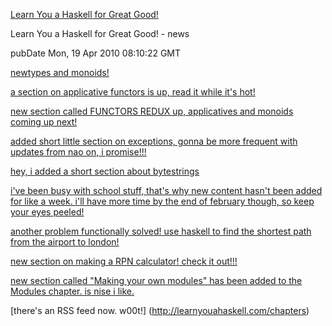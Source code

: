 [Learn You a Haskell for Great Good!](http://learnyouahaskell.com)

Learn You a Haskell for Great Good! - news

pubDate Mon, 19 Apr 2010 08:10:22 GMT


[newtypes and monoids!](http://learnyouahaskell.com/chapters)


[a section on applicative functors is up, read it while it's hot!](http://learnyouahaskell.com/chapters)
       
[new section called FUNCTORS REDUX up, applicatives and monoids coming up next!](http://learnyouahaskell.com/chapters)

[added short little section on exceptions, gonna be more frequent with updates from nao on, i promise!!!](http://learnyouahaskell.com/chapters)
        
[hey, i added a short section about bytestrings](http://learnyouahaskell.com/chapters)
        
[i've been busy with school stuff, that's why new content hasn't been added for like a week. i'll have more time by the end of february though, so keep your eyes peeled!](http://learnyouahaskell.com/chapters)
        
        
[another problem functionally solved! use haskell to find the shortest path from the airport to london!](http://learnyouahaskell.com/chapters)
        
        
[new section on making a RPN calculator! check it out!!!](http://learnyouahaskell.com/chapters)
       
       
[new section called "Making your own modules" has been added to the Modules chapter. is nise i like.](http://learnyouahaskell.com/chapters)
        
        
[there's an RSS feed now. w00t!] (http://learnyouahaskell.com/chapters)

